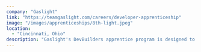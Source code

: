 ```yaml
---
company: "Gaslight"
link: "https://teamgaslight.com/careers/developer-apprenticeship"
image: "/images/apprenticeships/8th-light.jpeg"
location:
  - "Cincinnati, Ohio"
description: "Gaslight's DevBuilders apprentice program is designed to match client companies looking to build a development team with enthusiastic, high aptitude beginning developers."
---
```


